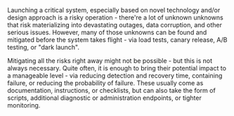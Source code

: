 Launching a critical system, especially based on novel technology and/or design approach is a risky operation - 
there're a lot of unknown unknowns that risk materializing into devastating outages, data corruption, and other
serious issues. However, many of those unknowns can be found and mitigated before the system takes flight - 
via load tests, canary release, A/B testing, or "dark launch".

Mitigating all the risks right away might not be possible - but this is not always necessary. Quite often, it is 
enough to bring their potential impact to a manageable level - via reducing detection and recovery time, 
containing failure, or reducing the probability of failure. These usually come as documentation, 
instructions, or checklists, but can also take the form of scripts, additional diagnostic or administration endpoints,
or tighter monitoring.